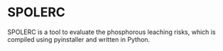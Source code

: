 # SPOLERC
SPOLERC is a tool to evaluate the phosphorous leaching risks, which is compiled using pyinstaller and written in Python.

